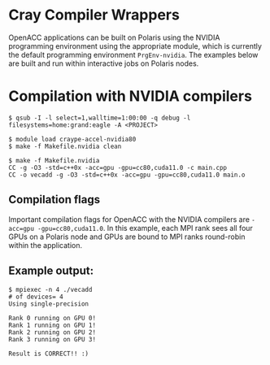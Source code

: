# Cray Compiler Wrappers
OpenACC applications can be built on Polaris using the NVIDIA programming environment using the appropriate module, which is currently the default programming environment `PrgEnv-nvidia`. The examples below are built and run within interactive jobs on Polaris nodes.

# Compilation with NVIDIA compilers
```
$ qsub -I -l select=1,walltime=1:00:00 -q debug -l filesystems=home:grand:eagle -A <PROJECT>

$ module load craype-accel-nvidia80
$ make -f Makefile.nvidia clean

$ make -f Makefile.nvidia
CC -g -O3 -std=c++0x -acc=gpu -gpu=cc80,cuda11.0 -c main.cpp
CC -o vecadd -g -O3 -std=c++0x -acc=gpu -gpu=cc80,cuda11.0 main.o
```
## Compilation flags
Important compilation flags for OpenACC with the NVIDIA compilers are `-acc=gpu -gpu=cc80,cuda11.0`. In this example, each MPI rank sees all four GPUs on a Polaris node and GPUs are bound to MPI ranks round-robin within the application.

## Example output:
```
$ mpiexec -n 4 ./vecadd
# of devices= 4
Using single-precision

Rank 0 running on GPU 0!
Rank 1 running on GPU 1!
Rank 2 running on GPU 2!
Rank 3 running on GPU 3!

Result is CORRECT!! :)
```

